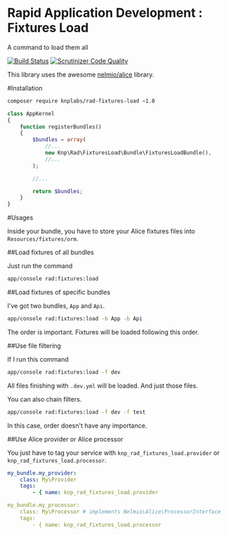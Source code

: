 Rapid Application Development : Fixtures Load
=============================================
A command to load them all

[![Build Status](https://travis-ci.org/KnpLabs/rad-fixtures-load.svg?branch=master)](https://travis-ci.org/KnpLabs/rad-fixtures-load)
[![Scrutinizer Code Quality](https://scrutinizer-ci.com/g/KnpLabs/rad-fixtures-load/badges/quality-score.png?b=master)](https://scrutinizer-ci.com/g/KnpLabs/rad-fixtures-load/?branch=master)

This library uses the awesome [nelmio/alice](https://github.com/nelmio/alice) library.

#Installation

```bash
composer require knplabs/rad-fixtures-load ~1.0
```

```php
class AppKernel
{
    function registerBundles()
    {
        $bundles = array(
            //...
            new Knp\Rad\FixturesLoad\Bundle\FixturesLoadBundle(),
            //...
        );

        //...

        return $bundles;
    }
}
```

#Usages

Inside your bundle, you have to store your Alice fixtures files into `Resources/fixtures/orm`.

##Load fixtures of all bundles

Just run the command

```bash
app/console rad:fixtures:load
```

##Load fixtures of specific bundles

I've got two bundles, `App` and `Api`.

```bash
app/console rad:fixtures:load -b App -b Api
```

The order is important. Fixtures will be loaded following this order.

##Use file filtering

If I run this command

```bash
app/console rad:fixtures:load -f dev
```

All files finishing with `.dev.yml` will be loaded. And just those files.

You can also chain filters.

```bash
app/console rad:fixtures:load -f dev -f test
```

In this case, order doesn't have any importance.

##Use Alice provider or Alice processor

You just have to tag your service with `knp_rad_fixtures_load.provider` or `knp_rad_fixtures_load.processor`.

```yml
my_bundle.my_provider:
    class: My\Provider
    tags:
        - { name: knp_rad_fixtures_load.provider

my_bundle.my_processor:
    class: My\Processor # implements Nelmio\Alice\ProcessorInterface
    tags:
        - { name: knp_rad_fixtures_load.processor
```
